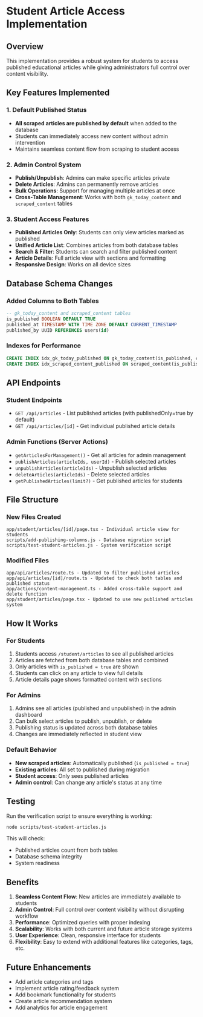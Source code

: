 # Student Article Access Implementation

## Overview
This implementation provides a robust system for students to access published educational articles while giving administrators full control over content visibility.

## Key Features Implemented

### 1. Default Published Status
- **All scraped articles are published by default** when added to the database
- Students can immediately access new content without admin intervention
- Maintains seamless content flow from scraping to student access

### 2. Admin Control System
- **Publish/Unpublish**: Admins can make specific articles private
- **Delete Articles**: Admins can permanently remove articles
- **Bulk Operations**: Support for managing multiple articles at once
- **Cross-Table Management**: Works with both `gk_today_content` and `scraped_content` tables

### 3. Student Access Features
- **Published Articles Only**: Students can only view articles marked as published
- **Unified Article List**: Combines articles from both database tables
- **Search & Filter**: Students can search and filter published content
- **Article Details**: Full article view with sections and formatting
- **Responsive Design**: Works on all device sizes

## Database Schema Changes

### Added Columns to Both Tables
```sql
-- gk_today_content and scraped_content tables
is_published BOOLEAN DEFAULT TRUE
published_at TIMESTAMP WITH TIME ZONE DEFAULT CURRENT_TIMESTAMP
published_by UUID REFERENCES users(id)
```

### Indexes for Performance
```sql
CREATE INDEX idx_gk_today_published ON gk_today_content(is_published, created_at);
CREATE INDEX idx_scraped_content_published ON scraped_content(is_published, created_at);
```

## API Endpoints

### Student Endpoints
- `GET /api/articles` - List published articles (with publishedOnly=true by default)
- `GET /api/articles/[id]` - Get individual published article details

### Admin Functions (Server Actions)
- `getArticlesForManagement()` - Get all articles for admin management
- `publishArticles(articleIds, userId)` - Publish selected articles
- `unpublishArticles(articleIds)` - Unpublish selected articles
- `deleteArticles(articleIds)` - Delete selected articles
- `getPublishedArticles(limit?)` - Get published articles for students

## File Structure

### New Files Created
```
app/student/articles/[id]/page.tsx - Individual article view for students
scripts/add-publishing-columns.js - Database migration script
scripts/test-student-articles.js - System verification script
```

### Modified Files
```
app/api/articles/route.ts - Updated to filter published articles
app/api/articles/[id]/route.ts - Updated to check both tables and published status
app/actions/content-management.ts - Added cross-table support and delete function
app/student/articles/page.tsx - Updated to use new published articles system
```

## How It Works

### For Students
1. Students access `/student/articles` to see all published articles
2. Articles are fetched from both database tables and combined
3. Only articles with `is_published = true` are shown
4. Students can click on any article to view full details
5. Article details page shows formatted content with sections

### For Admins
1. Admins see all articles (published and unpublished) in the admin dashboard
2. Can bulk select articles to publish, unpublish, or delete
3. Publishing status is updated across both database tables
4. Changes are immediately reflected in student view

### Default Behavior
- **New scraped articles**: Automatically published (`is_published = true`)
- **Existing articles**: All set to published during migration
- **Student access**: Only sees published articles
- **Admin control**: Can change any article's status at any time

## Testing

Run the verification script to ensure everything is working:
```bash
node scripts/test-student-articles.js
```

This will check:
- Published articles count from both tables
- Database schema integrity
- System readiness

## Benefits

1. **Seamless Content Flow**: New articles are immediately available to students
2. **Admin Control**: Full control over content visibility without disrupting workflow
3. **Performance**: Optimized queries with proper indexing
4. **Scalability**: Works with both current and future article storage systems
5. **User Experience**: Clean, responsive interface for students
6. **Flexibility**: Easy to extend with additional features like categories, tags, etc.

## Future Enhancements

- Add article categories and tags
- Implement article rating/feedback system
- Add bookmark functionality for students
- Create article recommendation system
- Add analytics for article engagement